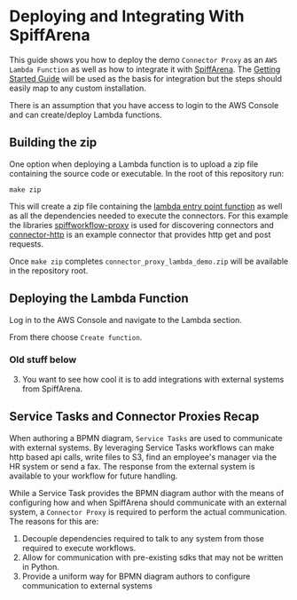 # Deploying and Integrating With SpiffArena

This guide shows you how to deploy the demo `Connector Proxy` as an `AWS Lambda Function` as well as how to integrate it with [SpiffArena](https://www.spiffworkflow.org/pages/spiffarena/). The [Getting Started Guide](https://www.spiffworkflow.org/posts/articles/get_started/) will be used as the basis for integration but the steps should easily map to any custom installation.

There is an assumption that you have access to login to the AWS Console and can create/deploy Lambda functions.

## Building the zip

One option when deploying a Lambda function is to upload a zip file containing the source code or executable. In the root of this repository run:

```
make zip
```

This will create a zip file containing the [lambda entry point function](https://github.com/jbirddog/connector-proxy-lambda-demo/blob/main/connector_proxy_lambda_demo/lambda_function.py#L5) as well as all the dependencies needed to execute the connectors. For this example the libraries [spiffworkflow-proxy](https://github.com/sartography/spiffworkflow-proxy) is used for discovering connectors and [connector-http](https://github.com/sartography/connector-http) is an example connector that provides http get and post requests.

Once `make zip` completes `connector_proxy_lambda_demo.zip` will be available in the repository root.

## Deploying the Lambda Function

Log in to the AWS Console and navigate to the Lambda section. 

From there choose `Create function`.


### Old stuff below

3. You want to see how cool it is to add integrations with external systems from SpiffArena.

## Service Tasks and Connector Proxies Recap

When authoring a BPMN diagram, `Service Tasks` are used to communicate with external systems. By leveraging Service Tasks workflows can make http based api calls, write files to S3, find an employee's manager via the HR system or send a fax. The response from the external system is available to your workflow for future handling.

While a Service Task provides the BPMN diagram author with the means of configuring how and when SpiffArena should communicate with an external system, a `Connector Proxy` is required to perform the actual communication. The reasons for this are:

1. Decouple dependencies required to talk to any system from those required to execute workflows.
2. Allow for communication with pre-existing sdks that may not be written in Python.
3. Provide a uniform way for BPMN diagram authors to configure communication to external systems

## 
